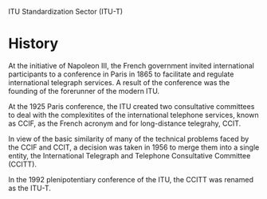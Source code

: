 ITU Standardization Sector (ITU-T)

# History
At the initiative of Napoleon III, the French government invited international participants to a conference in Paris in 1865 to facilitate and regulate international telegraph services. A result of the conference was the founding of the forerunner of the modern ITU.

At the 1925 Paris conference, the ITU created two consultative committees to deal with the complexitites of the international telephone services, known as CCIF, as the French acronym and for long-distance telegrahy, CCIT.

In view of the basic similarity of many of the technical problems faced by the CCIF and CCIT, a decision was taken in 1956 to merge them into a single entity, the International Telegraph and Telephone Consultative Committee (CCITT).

In the 1992 plenipotentiary conference of the ITU, the CCITT was renamed as the ITU-T.